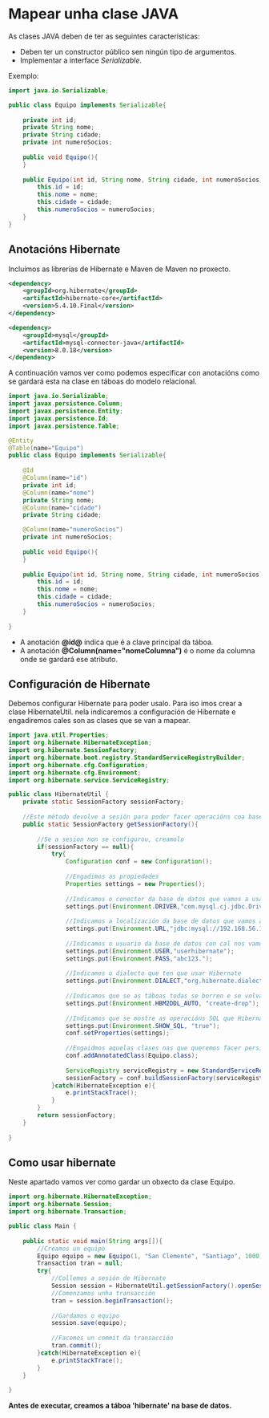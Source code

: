 # Mapear unha clase JAVA
As clases JAVA deben de ter as seguintes características:

- Deben ter un constructor público sen ningún tipo de argumentos.
- Implementar a interface *Serializable*.

Exemplo:

```java
import java.io.Serializable;

public class Equipo implements Serializable{
    
    private int id;
    private String nome;
    private String cidade;
    private int numeroSocios;
    
    public void Equipo(){
    }
    
    public Equipo(int id, String nome, String cidade, int numeroSocios){
        this.id = id;
        this.nome = nome;
        this.cidade = cidade;
        this.numeroSocios = numeroSocios;
    }
}
```

## Anotacións Hibernate

Incluímos as librerías de Hibernate e Maven de Maven no proxecto.

```xml
<dependency>
    <groupId>org.hibernate</groupId>
    <artifactId>hibernate-core</artifactId>
    <version>5.4.10.Final</version>
</dependency>

<dependency>
    <groupId>mysql</groupId>
    <artifactId>mysql-connector-java</artifactId>
    <version>8.0.18</version>
</dependency>
```

A continuación vamos ver como podemos especificar con anotacións como se gardará esta na clase en táboas do modelo relacional.

```java
import java.io.Serializable;
import javax.persistence.Column;
import javax.persistence.Entity;
import javax.persistence.Id;
import javax.persistence.Table;

@Entity
@Table(name="Equipo")
public class Equipo implements Serializable{
    
    @Id
    @Column(name="id")
    private int id;
    @Column(name="nome")
    private String nome;
    @Column(name="cidade")
    private String cidade;

    @Column(name="numeroSocios")
    private int numeroSocios;
    
    public void Equipo(){
    }
    
    public Equipo(int id, String nome, String cidade, int numeroSocios){
        this.id = id;
        this.nome = nome;
        this.cidade = cidade;
        this.numeroSocios = numeroSocios;
    }
    
}
```
- A anotación **@id@** indica que é a clave principal da táboa.
- A anotación **@Column(name="nomeColumna")** é o nome da columna onde se gardará ese atributo.

## Configuración de Hibernate
Debemos configurar Hibernate para poder usalo. Para iso imos crear a clase HibernateUtil. nela indicaremos a configuración de Hibernate e engadiremos cales son as clases que se van a mapear.

```java
import java.util.Properties;
import org.hibernate.HibernateException;
import org.hibernate.SessionFactory;
import org.hibernate.boot.registry.StandardServiceRegistryBuilder;
import org.hibernate.cfg.Configuration;
import org.hibernate.cfg.Environment;
import org.hibernate.service.ServiceRegistry;

public class HibernateUtil {
    private static SessionFactory sessionFactory;
    
    //Este método devolve a sesión para poder facer operacións coa base de datos
    public static SessionFactory getSessionFactory(){
        
        //Se a sesion non se configurou, creamolo
        if(sessionFactory == null){
            try{
                Configuration conf = new Configuration();
                
                //Engadimos as propiedades
                Properties settings = new Properties();
                
                //Indicamos o conector da base de datos que vamos a usar
                settings.put(Environment.DRIVER,"com.mysql.cj.jdbc.Driver");
                
                //Indicamos a localización da base de datos que vamos a utilizar
                settings.put(Environment.URL,"jdbc:mysql://192.168.56.101:3306/hibernate");
                
                //Indicamos o usuario da base de datos con cal nos vamos conectar e o seu contrasinal
                settings.put(Environment.USER,"userhibernate");
                settings.put(Environment.PASS,"abc123.");
                
                //Indicamos o dialecto que ten que usar Hibernate 
                settings.put(Environment.DIALECT,"org.hibernate.dialect.MySQL5Dialect");
                
                //Indicamos que se as táboas todas se borren e se volvan crear
                settings.put(Environment.HBM2DDL_AUTO, "create-drop");
                
                //Indicamos que se mostre as operacións SQL que Hibernate leva a cabo
                settings.put(Environment.SHOW_SQL, "true");
                conf.setProperties(settings);
                
                //Engaidmos aquelas clases nas que queremos facer persistencia
                conf.addAnnotatedClass(Equipo.class);
                
                ServiceRegistry serviceRegistry = new StandardServiceRegistryBuilder().applySettings(conf.getProperties()).build();
                sessionFactory = conf.buildSessionFactory(serviceRegistry);
            }catch(HibernateException e){
                e.printStackTrace();
            }
        }
        return sessionFactory;
    }
    
}
```

## Como usar hibernate
Neste apartado vamos ver como gardar un obxecto da clase Equipo.

```java
import org.hibernate.HibernateException;
import org.hibernate.Session;
import org.hibernate.Transaction;

public class Main {
    
    public static void main(String args[]){
        //Creamos un equipo
        Equipo equipo = new Equipo(1, "San Clemente", "Santiago", 1000);
        Transaction tran = null;
        try{
            //Collemos a sesión de Hibernate
            Session session = HibernateUtil.getSessionFactory().openSession();
            //Comenzamos unha transacción
            tran = session.beginTransaction();
            
            //Gardamos o equipo
            session.save(equipo);
            
            //Facemos un commit da transacción
            tran.commit();
        }catch(HibernateException e){
            e.printStackTrace();
        }
    }
    
}
```

**Antes de executar, creamos a táboa 'hibernate' na base de datos.**
